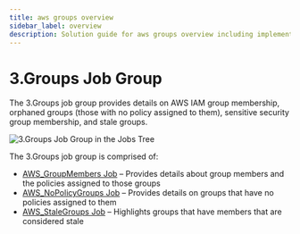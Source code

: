 ```yaml
---
title: aws groups overview
sidebar_label: overview
description: Solution guide for aws groups overview including implementation steps, configuration, and best practices.
---
```


# 3.Groups Job Group

The 3.Groups job group provides details on AWS IAM group membership, orphaned groups (those with no
policy assigned to them), sensitive security group membership, and stale groups.

![3.Groups Job Group in the Jobs Tree](/img/product_docs/accessanalyzer/admin/hostmanagement/jobstree.webp)

The 3.Groups job group is comprised of:

- [AWS_GroupMembers Job](/docs/accessanalyzer/12.0/solutions/aws/groups/aws-groupmembers.md) – Provides details about group members and the
  policies assigned to those groups
- [AWS_NoPolicyGroups Job](/docs/accessanalyzer/12.0/solutions/aws/groups/aws-nopolicygroups.md) – Provides details on groups that have no policies
  assigned to them
- [AWS_StaleGroups Job](/docs/accessanalyzer/12.0/solutions/aws/groups/aws-stalegroups.md) – Highlights groups that have members that are
  considered stale
